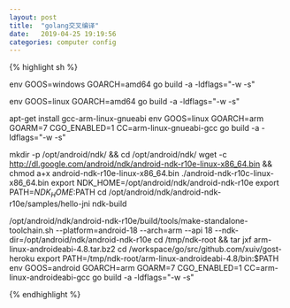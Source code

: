 ```yaml
---
layout: post
title:  "golang交叉编译"
date:   2019-04-25 19:19:56
categories: computer config
---
```


{% highlight sh %}

env GOOS=windows GOARCH=amd64 go build -a -ldflags="-w -s"

env GOOS=linux GOARCH=amd64 go build -a -ldflags="-w -s"

apt-get install gcc-arm-linux-gnueabi
env GOOS=linux GOARCH=arm GOARM=7 CGO_ENABLED=1 CC=arm-linux-gnueabi-gcc go build -a -ldflags="-w -s"

mkdir -p /opt/android/ndk/ && cd /opt/android/ndk/
wget -c http://dl.google.com/android/ndk/android-ndk-r10e-linux-x86_64.bin && chmod a+x android-ndk-r10e-linux-x86_64.bin
./android-ndk-r10c-linux-x86_64.bin
export NDK_HOME=/opt/android/ndk/android-ndk-r10e
export PATH=$NDK_HOME:$PATH
cd /opt/android/ndk/android-ndk-r10e/samples/hello-jni 
ndk-build

/opt/android/ndk/android-ndk-r10e/build/tools/make-standalone-toolchain.sh --platform=android-18 --arch=arm --api 18 --ndk-dir=/opt/android/ndk/android-ndk-r10e
cd /tmp/ndk-root && tar jxf arm-linux-androideabi-4.8.tar.bz2
cd /workspace/go/src/github.com/xuiv/gost-heroku
export PATH=/tmp/ndk-root/arm-linux-androideabi-4.8/bin:$PATH
env GOOS=android GOARCH=arm GOARM=7 CGO_ENABLED=1 CC=arm-linux-androideabi-gcc go build -a -ldflags="-w -s"

{% endhighlight %}
